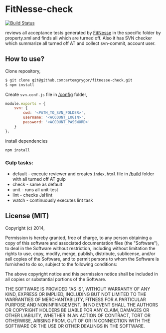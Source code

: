 # FitNesse-check

[![Build Status](https://travis-ci.org/artemgrygor/fitnesse-check.svg?branch=master)](https://travis-ci.org/artemgrygor/fitnesse-check)

reviews all acceptance tests generated by [FitNesse](http://fitnesse.org) in the specific folder by property.xml and finds all which are turned off.
Also it has SVN checker which summarize all turned off AT and collect svn-commit, account user.

## How to use?

Clone repository,
```bash
$ git clone git@github.com:artemgrygor/fitnesse-check.git
$ npm install
```

Create `svn.conf.js` file in [/config](/config) folder,
```js
module.exports = {
	svn: {
		cwd: '<PATH_TO_SVN_FOLDER>',
		username: '<ACCOUNT_LOGIN>',
		password: '<ACCOUNT_PASSWORD>'
	}
};
```

install dependencies
```bash
npm install
```

### Gulp tasks:
* default - execute reviewer and creates `index.html` file in [/build](/build) folder with all turned off AT
gulp 
* check - same as default
* unit - runs all unit-test
* lint - checks JsHint
* watch - continuously executes lint task

## License (MIT)
Copyright (c) 2014,

Permission is hereby granted, free of charge, to any person obtaining a copy of this software and associated documentation files (the "Software"), to deal in the Software without restriction, including without limitation the rights to use, copy, modify, merge, publish, distribute, sublicense, and/or sell copies of the Software, and to permit persons to whom the Software is furnished to do so, subject to the following conditions:

The above copyright notice and this permission notice shall be included in all copies or substantial portions of the Software.

THE SOFTWARE IS PROVIDED "AS IS", WITHOUT WARRANTY OF ANY KIND, EXPRESS OR IMPLIED, INCLUDING BUT NOT LIMITED TO THE WARRANTIES OF MERCHANTABILITY, FITNESS FOR A PARTICULAR PURPOSE AND NONINFRINGEMENT. IN NO EVENT SHALL THE AUTHORS OR COPYRIGHT HOLDERS BE LIABLE FOR ANY CLAIM, DAMAGES OR OTHER LIABILITY, WHETHER IN AN ACTION OF CONTRACT, TORT OR OTHERWISE, ARISING FROM, OUT OF OR IN CONNECTION WITH THE SOFTWARE OR THE USE OR OTHER DEALINGS IN THE SOFTWARE.